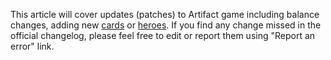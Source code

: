 This article will cover updates (patches) to Artifact game including balance changes, adding new [cards](https://ggs.wiki/artifact/cards) or [heroes](https://ggs.wiki/artifact/heroes). If you find any change missed in the official changelog, please feel free to edit or report them using "Report an error" link.